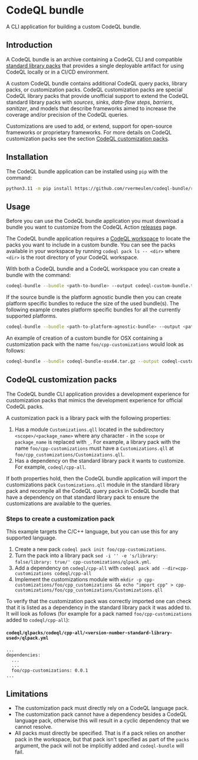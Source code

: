 # CodeQL bundle

A CLI application for building a custom CodeQL bundle.

## Introduction

A CodeQL bundle is an archive containing a CodeQL CLI and compatible [standard library packs](https://github.com/github/codeql) that provides a single deployable artifact for using CodeQL locally or in a CI/CD environment.

A custom CodeQL bundle contains additional CodeQL query packs, library packs, or customization packs.
CodeQL customization packs are special CodeQL library packs that provide unofficial support to extend the CodeQL standard library packs with *sources*, *sinks*, *data-flow steps*, *barriers*, *sanitizer*, and models that describe frameworks
aimed to increase the coverage and/or precision of the CodeQL queries.

Customizations are used to add, or extend, support for open-source frameworks or proprietary frameworks.
For more details on CodeQL customization packs see the section [CodeQL customization packs](#codeql-customization-packs).

## Installation

The CodeQL bundle application can be installed using `pip` with the command:

```bash
python3.11 -m pip install https://github.com/rvermeulen/codeql-bundle/releases/download/v0.1.8/codeql_bundle-0.1.8-py3-none-any.whl
```

## Usage

Before you can use the CodeQL bundle application you must download a bundle you want to customize from the CodeQL Action [releases](https://github.com/github/codeql-action/releases) page.

The CodeQL bundle application requires a [CodeQL workspace](https://codeql.github.com/docs/codeql-cli/about-codeql-workspaces/) to locate the packs you want to include in a custom bundle.
You can see the packs available in your workspace by running `codeql pack ls -- <dir>` where `<dir>` is the root directory of your CodeQL workspace.

With both a CodeQL bundle and a CodeQL workspace you can create a bundle with the command:

```bash
codeql-bundle --bundle <path-to-bundle> --output codeql-custom-bundle.tar.gz --workspace <path-to-codeql-workspace.yml> --log INFO <packs>
```

If the source bundle is the platform agnostic bundle then you can create platform specific bundles to reduce the size of the used bundle(s).
The following example creates platform specific bundles for all the currently supported platforms.

```bash
codeql-bundle --bundle <path-to-platform-agnostic-bundle> --output <path-to-bundles-dir> --workspace <path-to-workspace-file> --log INFO -p linux64 -p osx64 -p win64 <packs>
```

An example of creation of a custom bundle for OSX containing a customization pack with the name `foo/cpp-customizations` would look as follows:

```bash
codeql-bundle --bundle codeql-bundle-osx64.tar.gz --output codeql-custom-bundle --workspace codeql-workspace.yml  --log INFO foo/cpp-customizations -p osx64
```

## CodeQL customization packs

The CodeQL bundle CLI application provides a development experience for customization packs that mimics the development experience for official CodeQL packs.

A customization pack is a library pack with the following properties:

1. Has a module `Customizations.qll` located in the subdirectory `<scope>/<package_name>` where any character `-` in the `scope` or `package_name` is replaced with `_`.
   For example, a library pack with the name `foo/cpp-customizations` must have a `Customizations.qll` at `foo/cpp_customizations/Customizations.qll`.
1. Has a dependency on the standard library pack it wants to customize. For example, `codeql/cpp-all`.

If both properties hold, then the CodeQL bundle application will import the customizations pack `Customizations.qll` module in the standard library pack and recompile all
the CodeQL query packs in CodeQL bundle that have a dependency on that standard library pack to ensure the customizations are available to the queries.

### Steps to create a customization pack

This example targets the C/C++ language, but you can use this for any supported language.

1. Create a new pack `codeql pack init foo/cpp-customizations`.
2. Turn the pack into a library pack `sed -i '' -e 's/library: false/library: true/' cpp-customizations/qlpack.yml`.
3. Add a dependency on `codeql/cpp-all` with `codeql pack add --dir=cpp-customizations codeql/cpp-all`
4. Implement the customizations module with `mkdir -p cpp-customizations/foo/cpp_customizations && echo "import cpp" > cpp-customizations/foo/cpp_customizations/Customizations.qll`

To verify that the customization pack was correctly imported one can check that it is listed as a dependency in the standard library pack it was added to. It will look as follows (for example for a pack named `foo/cpp-customizations` added to `codeql/cpp-all`):

#### **`codeql/qlpacks/codeql/cpp-all/<version-number-standard-library-used>/qlpack.yml`**
```
...
dependencies:
  ...
  ...
  foo/cpp-customizations: 0.0.1
...
```

## Limitations

- The customization pack must directly rely on a CodeQL language pack.
- The customization pack cannot have a dependency besides a CodeQL language pack, otherwise this will result in a cyclic dependency that we cannot resolve.
- All packs must directly be specified. That is if a pack relies on another pack in the workspace, but that pack isn't specified as part of the `packs` argument, the pack will not be implicitly added and `codeql-bundle` will fail.
